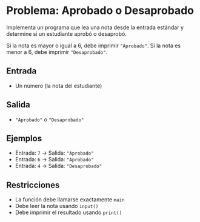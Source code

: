 # Problema: Aprobado o Desaprobado

Implementa un programa que lea una nota desde la entrada estándar y determine si un estudiante aprobó o desaprobó.

Si la nota es mayor o igual a 6, debe imprimir `"Aprobado"`.
Si la nota es menor a 6, debe imprimir `"Desaprobado"`.

## Entrada
- Un número (la nota del estudiante)

## Salida
- `"Aprobado"` o `"Desaprobado"`

## Ejemplos
- Entrada: `7` → Salida: `"Aprobado"`
- Entrada: `6` → Salida: `"Aprobado"`
- Entrada: `4` → Salida: `"Desaprobado"`

## Restricciones
- La función debe llamarse exactamente `main`
- Debe leer la nota usando `input()`
- Debe imprimir el resultado usando `print()`
